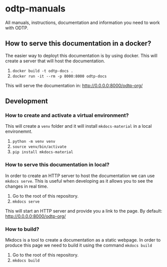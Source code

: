 # odtp-manuals
All manuals, instructions, documentation and information you need to work with ODTP.

## How to serve this documentation in a docker?

The easier way to deployt this documentation is by using docker. This will create a server that will host the documentation.

1. `docker build -t odtp-docs .`
2. `docker run -it --rm -p 8000:8000 odtp-docs`

This will serve the documentation in: http://0.0.0.0:8000/odtp-org/

## Development

### How to create and activate a virtual environment? 

This will create a `venv` folder and it will install `mkdocs-material` in a local environemnt.

1. `python -m venv venv`
2. `source venv/bin/activate`
3. `pip install mkdocs-material`

### How to serve this documentation in local? 

In order to create an HTTP server to host the documentation we can use `mkdocs serve`. This is useful when developing as it allows you to see the changes in real time. 

1. Go to the root of this repository.
2. `mkdocs serve`

This will start an HTTP server and provide you a link to the page. By default: http://0.0.0.0:8000/odtp-org/

### How to build?

Mkdocs is a tool to create a documentation as a static webpage. In order to produce this page we need to build it using the command `mkdocs build`

1. Go to the root of this repository.
2. `mkdocs build`
